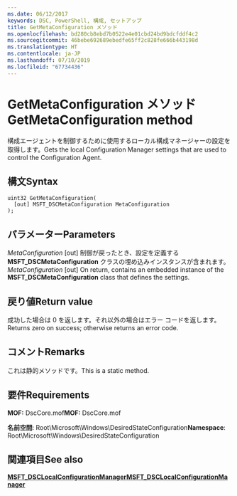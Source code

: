 ```yaml
---
ms.date: 06/12/2017
keywords: DSC, PowerShell, 構成, セットアップ
title: GetMetaConfiguration メソッド
ms.openlocfilehash: bd280cb8ebd7b0522e4e01cbd24bd9bdcfddf4c2
ms.sourcegitcommit: 46bebe692689ebedfe65ff2c828fe666b443198d
ms.translationtype: HT
ms.contentlocale: ja-JP
ms.lasthandoff: 07/10/2019
ms.locfileid: "67734436"
---
```

# <a name="getmetaconfiguration-method"></a><span data-ttu-id="3399e-103">GetMetaConfiguration メソッド</span><span class="sxs-lookup"><span data-stu-id="3399e-103">GetMetaConfiguration method</span></span>

<span data-ttu-id="3399e-104">構成エージェントを制御するために使用するローカル構成マネージャーの設定を取得します。</span><span class="sxs-lookup"><span data-stu-id="3399e-104">Gets the local Configuration Manager settings that are used to control the Configuration Agent.</span></span>

## <a name="syntax"></a><span data-ttu-id="3399e-105">構文</span><span class="sxs-lookup"><span data-stu-id="3399e-105">Syntax</span></span>

```mof
uint32 GetMetaConfiguration(
  [out] MSFT_DSCMetaConfiguration MetaConfiguration
);
```

## <a name="parameters"></a><span data-ttu-id="3399e-106">パラメーター</span><span class="sxs-lookup"><span data-stu-id="3399e-106">Parameters</span></span>

<span data-ttu-id="3399e-107">*MetaConfiguration* \[out\] 制御が戻ったとき、設定を定義する **MSFT_DSCMetaConfiguration** クラスの埋め込みインスタンスが含まれます。</span><span class="sxs-lookup"><span data-stu-id="3399e-107">*MetaConfiguration* \[out\] On return, contains an embedded instance of the **MSFT_DSCMetaConfiguration** class that defines the settings.</span></span>

## <a name="return-value"></a><span data-ttu-id="3399e-108">戻り値</span><span class="sxs-lookup"><span data-stu-id="3399e-108">Return value</span></span>

<span data-ttu-id="3399e-109">成功した場合は 0 を返します。それ以外の場合はエラー コードを返します。</span><span class="sxs-lookup"><span data-stu-id="3399e-109">Returns zero on success; otherwise returns an error code.</span></span>

## <a name="remarks"></a><span data-ttu-id="3399e-110">コメント</span><span class="sxs-lookup"><span data-stu-id="3399e-110">Remarks</span></span>

<span data-ttu-id="3399e-111">これは静的メソッドです。</span><span class="sxs-lookup"><span data-stu-id="3399e-111">This is a static method.</span></span>

## <a name="requirements"></a><span data-ttu-id="3399e-112">要件</span><span class="sxs-lookup"><span data-stu-id="3399e-112">Requirements</span></span>

<span data-ttu-id="3399e-113">**MOF:** DscCore.mof</span><span class="sxs-lookup"><span data-stu-id="3399e-113">**MOF:** DscCore.mof</span></span>

<span data-ttu-id="3399e-114">**名前空間**: Root\Microsoft\Windows\DesiredStateConfiguration</span><span class="sxs-lookup"><span data-stu-id="3399e-114">**Namespace**: Root\Microsoft\Windows\DesiredStateConfiguration</span></span>

## <a name="see-also"></a><span data-ttu-id="3399e-115">関連項目</span><span class="sxs-lookup"><span data-stu-id="3399e-115">See also</span></span>

[<span data-ttu-id="3399e-116">**MSFT_DSCLocalConfigurationManager**</span><span class="sxs-lookup"><span data-stu-id="3399e-116">**MSFT_DSCLocalConfigurationManager**</span></span>](msft-dsclocalconfigurationmanager.md)
